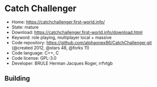 # Catch Challenger

- Home: https://catchchallenger.first-world.info/
- State: mature
- Download: https://catchchallenger.first-world.info/download.html
- Keyword: role playing, multiplayer local + massive
- Code repository: https://github.com/alphaonex86/CatchChallenger.git (@created 2012, @stars 48, @forks 11)
- Code language: C++, C
- Code license: GPL-3.0
- Developer: BRULE Herman Jacques Roger, rrfvtgb

## Building


